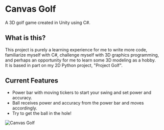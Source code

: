 # Canvas Golf
A 3D golf game created in Unity using C#.
## What is this?
This project is purely a learning experience for me to write more code, familiarize myself with C#, challenge myself with 3D graphics programming, and perhaps an opportunity for me to learn some 3D modeling as a hobby.  It is based in part on my 2D Python project, "Project Golf".
## Current Features
- Power bar with moving tickers to start your swing and set power and accuracy.
- Ball receives power and accuracy from the power bar and moves accordingly.
- Try to get the ball in the hole!

![Canvas Golf](https://i.imgur.com/P0kP8qb.png)
